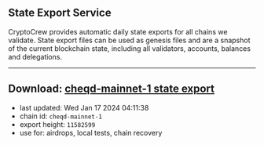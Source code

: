 ## State Export Service
CryptoCrew provides automatic daily state exports for all chains we validate. State export files can be used as genesis files and are a snapshot of the current blockchain state, including all validators, accounts, balances and delegations.

---
**Download: [cheqd-mainnet-1 state export](https://dl.ccvalidators.com/SERVICE/cheqd/cheqd-mainnet-1_export_11582599.json)**
---

- last updated: Wed Jan 17 2024 04:11:38
- chain id: `cheqd-mainnet-1`
- export height: `11582599`
- use for: airdrops, local tests, chain recovery
